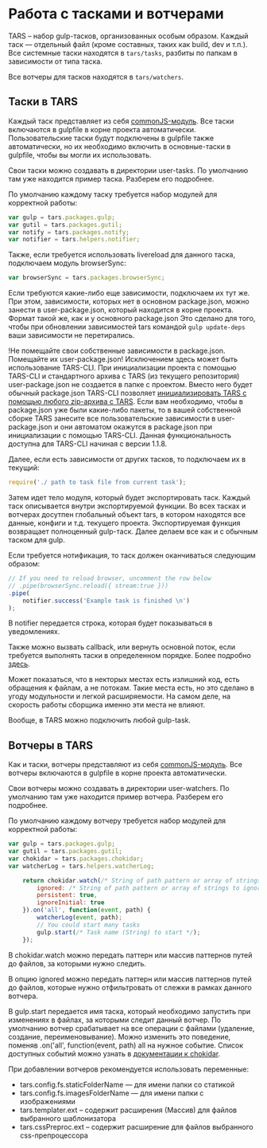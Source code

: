 # Работа с тасками и вотчерами


TARS – набор gulp-тасков, организованных особым образом. Каждый таск — отдельный файл (кроме составных, таких как build, dev и т.п.). Все системные таски находятся в `tars/tasks`, разбиты по папкам в зависимости от типа таска.

Все вотчеры для тасков находятся в `tars/watchers`.


## Таски в TARS

Каждый таск представляет из себя [commonJS-модуль](http://wiki.commonjs.org/wiki/Modules/1.1). Все таски включаются в gulpfile в корне проекта автоматически. Пользовательские таски будут подключены в gulpfile также автоматически, но их необходимо включить в основные-таски в gulpfile, чтобы вы могли их использовать. 

Свои таски можно создавать в директории user-tasks. По умолчанию там уже находится пример таска. Разберем его подробнее.

По умолчанию каждому таску требуется набор модулей для корректной работы:

```javascript
var gulp = tars.packages.gulp;
var gutil = tars.packages.gutil;
var notify = tars.packages.notify;
var notifier = tars.helpers.notifier;
```

Также, если требуется использовать livereload для данного таска, подключаем модуль browserSync:

```javascript
var browserSync = tars.packages.browserSync;
```

Если требуются какие-либо еще зависимости, подключаем их тут же. При этом, зависимости, которых нет в основном package.json, можно занести в user-package.json, который находится в корне проекта. Формат такой же, как и у основного package.json Это сделано для того, чтобы при обновлении зависимостей tars командой `gulp update-deps` ваши зависимости не перетирались.

!Не помещайте свои собственные зависимости в package.json. Помещайте их user-package.json! Исключением здесь может быть использование TARS-CLI. При инициализации проекта с помощью TARS-CLI и стандартного архива с TARS (из текущего репозитория) user-package.json не создается в папке с проектом. Вместо него будет обычный package.json TARS-CLI позволяет [инициализировать TARS с помощью любого zip-архива с TARS](https://github.com/tars/tars-cli#tars-init). Если вам необходимо, чтобы в package.json уже были какие-либо пакеты, то в вашей собственной сборке TARS занесите все пользовательские зависимости в user-package.json и они автоматом окажутся в package.json при инициализации с помощью TARS-CLI. Данная функциональность доступна для TARS-CLI начиная с версии 1.1.8.

Далее, если есть зависимости от других тасков, то подключаем их в текущий:

```javascript
require('./ path to task file from current task');
```

Затем идет тело модуля, который будет экспортировать таск. Каждый таск описывается внутри экспортируемой функции. Во всех тасках и вотчерах досутпен глобальный объект tars, в котором находятся все данные, конфиги и т.д. текущего проекта.
Экспортируемая функция возвращает полноценный gulp-таск. Далее делаем все как и с обычным таском для gulp.

Если требуется нотификация, то таск должен оканчиваться следующим образом:

```javascript
// If you need to reload browser, uncomment the row below
// .pipe(browserSync.reload({ stream:true }))
.pipe(
    notifier.success('Example task is finished \n')
);
```

В notifier передается строка, которая будет показываться в уведомлениях.

Также можно вызвать callback, или вернуть основной поток, если требуется выполнять таски в определенном порядке. Более подробно [здесь](http://frontender.info/handling-sync-tasks-with-gulp-js).

Может показаться, что в некторых местах есть излишний код, есть обращения к файлам, а не потокам. Такие места есть, но это сделано в угоду модульности и легкой расширяемости. На самом деле, на скорость работы сборщика именно эти места не влияют.

Вообще, в TARS можно подключить любой gulp-task. 


## Вотчеры в TARS

Как и таски, вотчеры представляют из себя [commonJS-модуль](http://wiki.commonjs.org/wiki/Modules/1.1). Все вотчеры включаются в gulpfile в корне проекта автоматически.

Свои вотчеры можно создавать в директории user-watchers. По умолчанию там уже находится пример вотчера. Разберем его подробнее.

По умолчанию каждому вотчеру требуется набор модулей для корректной работы:

```javascript
var gulp = tars.packages.gulp;
var gutil = tars.packages.gutil;
var chokidar = tars.packages.chokidar;
var watcherLog = tars.helpers.watcherLog;
```

```javascript
    return chokidar.watch(/* String of path pattern or array of strings */, {
        ignored: /* String of path pattern or array of strings to ignore. If nothing to igonre — just set it to ''*/,
        persistent: true,
        ignoreInitial: true
    }).on('all', function(event, path) {
        watcherLog(event, path);
        // You could start many tasks
        gulp.start(/* Task name (String) to start */);
    });
```

В chokidar.watch можно передать паттерн или массив паттернов путей до файлов, за которыми нужно следить.

В опцию ignored можно передать паттерн или массив паттернов путей до файлов, которые нужно отфильтровать от слежки в рамках данного вотчера.

В gulp.start передается имя таска, который необходимо запустить при изменениях в файлах, за которыми следит данный вотчер. По умолчанию вотчер срабатывает на все операции с файлами (удаление, создание, переименовывание). Можно изменить это поведение, поменяв .on('all', function(event, path) all на нужное событие. Список доступных событий можно узнать в [документации к chokidar](https://github.com/paulmillr/chokidar#getting-started).

При добавлении вотчеров рекомендуется использовать переменные:

* tars.config.fs.staticFolderName — для имени папки со статикой
* tars.config.fs.imagesFolderName — для имени папки с изображениями
* tars.templater.ext – содержит расширения (Массив) для файлов выбранного шаблонизатора
* tars.cssPreproc.ext – содержит расширение для файлов выбранного css-препроцессора
